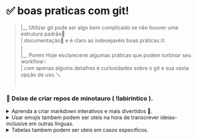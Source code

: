 ﻿# ✅ boas praticas com git!<br>

>  
> |__ Utilizar git pode ser algo bem complicado se não houver uma estrutura padrão🔢<br>
> | documentação📎 e é claro as indesejavéis boas práticas.⛓ <br>
> |<br>
> |__ Porem Hoje esclarecerei algumas práticas que podem turbinar seu workflow💡 <br>
> | com apenas algums detalhes e curiosidades sobre o git e sua vasta opção de uso.🪛<br>
> <br>

### 🧱 Deixe de criar repos de minotauro ( !labirintico ). 

<div align="left">
<details>
<summary>Aprenda a criar markdown interativos e mais divertidos 📲. </summary>

> Algumas coisas não relevantes podem estar escondidas para auxiliar na hora de ler<br>
> Nem sempre precisamos ficar olhando milhares de caracters para encontrar algo relevante.

> ```Tags como <details> - <summary> && <div align=> # podem criar um MD mais organizado e de facil leitura.```

<br>

> [ - Thread sobre. -](https://gist.github.com/jbsulli/03df3cdce94ee97937ebda0ffef28287)


</details>
<details>
<summary>Usar emojis tambem podem ser uteis na hora de transcrever ideias- inclusive em outras linguas.</summary>

> 🦆 eu pessoalmente prefiro ascci a emojis de fato.<br>
> porem entendo que para algumas pessoas a visualização de letras piscando por ai não é a mais agradavel.<br>
> 👋 👌 🤞 ✌️ 🥶 🥳 🎨 🎮 🗿 

</details>

<details>
<summary>Tabelas tambem podem ser uteis em casos especificos.</summary>

> | Cabeçalho 1 | Cabeçalho 2 |
> | :---: | :---: | 
> | Item centralizado | Item centralizado |
> | 📊 | 📁 |


<br>

> [documentação no github](https://docs.github.com/en/get-started/writing-on-github/working-with-advanced-formatting/organizing-information-with-tables) 



</details>


</div>

<br> 
